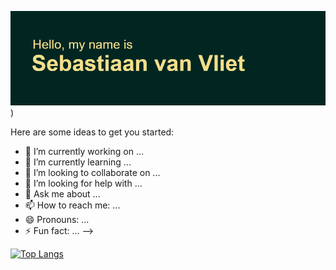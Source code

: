 [![MasterHead](https://raw.githubusercontent.com/SebasJan/SebasJan/main/header.png)](https://github.com/SebasJan))


Here are some ideas to get you started:

- 🔭 I’m currently working on ...
- 🌱 I’m currently learning ...
- 👯 I’m looking to collaborate on ...
- 🤔 I’m looking for help with ...
- 💬 Ask me about ...
- 📫 How to reach me: ...
- 😄 Pronouns: ...
- ⚡ Fun fact: ...
-->

[![Top Langs](https://github-readme-stats.vercel.app/api/top-langs/?username=SebasJan)](https://github.com/anuraghazra/github-readme-stats)
